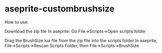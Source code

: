 # aseprite-custombrushsize

How to use:

Download the zip file
In aseprite: Go File->Scripts->Open scripts folder

Drag the BrushSize.lua file from the zip file into the scripts folder
In aseprite, File->Scripts->Rescan Scripts Folder, then File->Scripts->BrushSize



